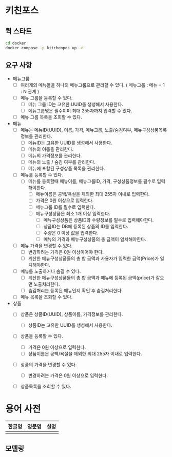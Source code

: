# 키친포스

## 퀵 스타트

```sh
cd docker
docker compose -p kitchenpos up -d
```

## 요구 사항
- 메뉴그룹
  - [ ] 여러개의 메뉴들을 하나의 메뉴그룹으로 관리할 수 있다. ( 메뉴그룹 : 메뉴 = 1 : N 관계 )
  - [ ] 메뉴 그룹을 등록할 수 있다.
    - [ ] 메뉴 그룹 ID는 고유한 UUID를 생성해서 사용한다.
    - [ ] 메뉴그룹명은 필수이며 최대 255자까지 입력할 수 있다.
  - [ ] 메뉴 그룹 목록을 조회할 수 있다.
  
- 메뉴
  - [ ] 메뉴는 메뉴ID(UUID), 이름, 가격, 메뉴그룹, 노출/숨김여부, 메뉴구성상품목록 정보를 관리한다.
    - [ ] 메뉴ID는 고유한 UUID를 생성해서 사용한다.
    - [ ] 메뉴의 이름을 관리한다.
    - [ ] 메뉴의 가격정보를 관리한다.
    - [ ] 메뉴의 노출 / 숨김 여부를 관리한다.
    - [ ] 메뉴에 포함된 구성상품 목록을 관리한다.
  - [ ] 메뉴를 등록할 수 있다.
    - [ ] 메뉴를 등록할때 메뉴이름, 메뉴그룹ID, 가격, 구성상품정보를 필수로 입력해야한다. 
      - [ ] 메뉴이름은 공백/욕설을 제외한 최대 255자 이내로 입력한다.
      - [ ] 가격은 0원 이상으로 입력한다.
      - [ ] 메뉴그룹 ID를 필수로 입력한다.
      - [ ] 메뉴구성상품은 최소 1개 이상 입력한다.
        - [ ] 메뉴구성상품은 상품ID와 수량정보를 필수로 입력해야한다.
        - [ ] 상품ID는 DB에 등록된 상품의 ID를 입력한다.
        - [ ] 수량은 0 이상 값을 입력한다.
        - [ ] 메뉴의 가격과 메뉴구성상품의 총 금액이 일치해야한다.
  - [ ] 메뉴 가격을 변경할 수 있다.
    - [ ] 변경하려는 가격은 0원 이상이어야 한다.
    - [ ] 계산한 메뉴구성상품들의 총 합 금액과 사용자가 입력한 금액(Price)가 일치해야한다. 
  - [ ] 메뉴를 노출하거나 숨길 수 있다.
    - [ ] 계산한 메뉴구성상품들의 총 합 금액과 메뉴에 등록된 금액(price)가 같으면 노출처리한다.
    - [ ] 숨김처리는 등록된 메뉴인지 확인 후 숨김처리한다.
  - [ ] 메뉴 목록을 조회할 수 있다.

- 상품
  - [ ] 상품은 상품ID(UUID), 상품이름, 가격정보를 관리한다.
    - [ ] 상품ID는 고유한 UUID를 생성해서 사용한다.
  - [ ] 상품을 등록할 수 있다.
    - [ ] 가격은 0원 이상으로 입력한다.
    - [ ] 상품이름은 공백/욕설을 제외한 최대 255자 이내로 입력한다.
  - [ ] 상품의 가격을 변경할 수 있다.
    - [ ] 변경하려는 가격은 0원 이상으로 입력한다.
  - [ ] 상품목록을 조회할 수 있다.
  

 # 용어 사전

| 한글명 | 영문명 | 설명 |
| --- | --- | --- |
|  |  |  |

## 모델링
